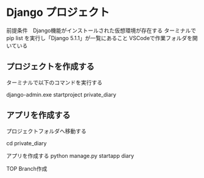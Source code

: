# Django プロジェクト

前提条件　Django機能がインストールされた仮想環境が存在する
ターミナルで pip list を実行し「Django 5.1.1」が一覧にあること
VSCodeで作業フォルダを開いている


## プロジェクトを作成する

ターミナルで以下のコマンドを実行する

django-admin.exe startproject private_diary

## アプリを作成する

プロジェクトフォルダへ移動する

cd private_diary

アプリを作成する
python manage.py startapp diary

TOP Branch作成